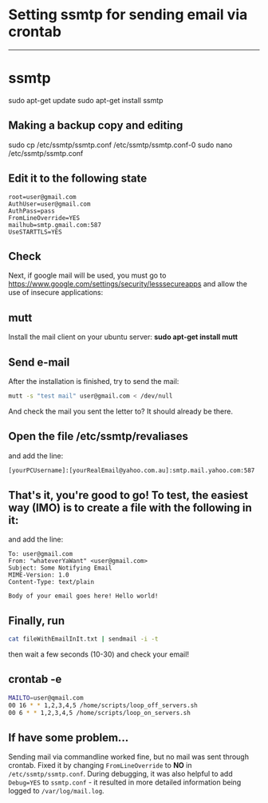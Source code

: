 # Setting ssmtp for sending email via crontab

------------



ssmtp
=========

sudo apt-get update
sudo apt-get install ssmtp

Making a backup copy and editing
------------

sudo cp /etc/ssmtp/ssmtp.conf /etc/ssmtp/ssmtp.conf-0
sudo nano /etc/ssmtp/ssmtp.conf

Edit it to the following state
--------------

    root=user@gmail.com
    AuthUser=user@gmail.com
    AuthPass=pass
    FromLineOverride=YES
    mailhub=smtp.gmail.com:587
    UseSTARTTLS=YES


Check
------------

Next, if google mail will be used, you must go to https://www.google.com/settings/security/lesssecureapps and allow the use of insecure applications:

mutt
----------------

Install the mail client on your ubuntu server:
**sudo apt-get install mutt**

Send e-mail
-------

After the installation is finished, try to send the mail:
```bash
mutt -s "test mail" user@gmail.com < /dev/null
```
And check the mail you sent the letter to? It should already be there.

Open the file /etc/ssmtp/revaliases
------------------
and add the line:

```bash
[yourPCUsername]:[yourRealEmail@yahoo.com.au]:smtp.mail.yahoo.com:587
```
That's it, you're good to go! To test, the easiest way (IMO) is to create a file with the following in it:
------------------
and add the line:
    
    To: user@gmail.com
    From: "whateverYaWant" <user@gmail.com>
    Subject: Some Notifying Email
    MIME-Version: 1.0
    Content-Type: text/plain
    
    Body of your email goes here! Hello world!

Finally, run 
----------------
```bash
cat fileWithEmailInIt.txt | sendmail -i -t
```

then wait a few seconds (10-30) and check your email!

crontab -e
----------------

```bash
MAILTO=user@qmail.com
00 16 * * 1,2,3,4,5 /home/scripts/loop_off_servers.sh
00 6 * * 1,2,3,4,5 /home/scripts/loop_on_servers.sh
```

If have some problem...
----------------
Sending mail via commandline worked fine, but no mail was sent through crontab. Fixed it by changing ```FromLineOverride``` to **NO** in ```/etc/ssmtp/ssmtp.conf```. During debugging, it was also helpful to add ```Debug=YES``` to ```ssmtp.conf``` - it resulted in more detailed information being logged to ```/var/log/mail.log```. 
